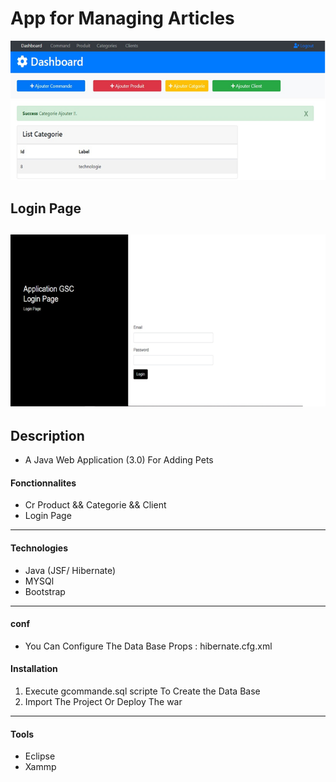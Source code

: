 # App for Managing Articles

![Project Image](./img/img.png)

## Login Page

## ![Project Image](./img/img2.png)

## Description

- A Java Web Application (3.0) For Adding Pets

#### Fonctionnalites

- Cr Product && Categorie && Client
- Login Page

---

#### Technologies

- Java (JSF/ Hibernate)
- MYSQl
- Bootstrap

---

#### conf

- You Can Configure The Data Base Props : hibernate.cfg.xml

#### Installation

1. Execute gcommande.sql scripte To Create the Data Base
2. Import The Project Or Deploy The war

---

#### Tools

- Eclipse
- Xammp
